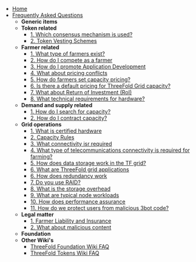 * [Home](/)
* [Frequently Asked Questions](/faq/README.md)
    * **Generic items**
    * **Token related**
        * [1. Which consensus mechanism is used?](/faq/proof_of_stake.md)
    	* [2. Token Vesting Schemes](/faq/token_vesting_schemes.md)
    * **Farmer related**
    	* [1. What type of farmers exist?](/faq/farmer_sizes.md)
    	* [2. How do I compete as a farmer](/faq/compete.md)
    	* [3. How do I promote Application Development](/faq/promote_appdev.md)
    	* [4. What about pricing conflicts](/faq/pricing_conflicts.md)
        * [5. How do farmers set capacity pricing?](/faq/capacity_pricing.md)
        * [6. Is there a default pricing for ThreeFold Grid capacity?](/faq/default_pricing.md)
    	* [7. What about Return of Investment (RoI)](/faq/roi.md)
        * [8. What technical requirements for hardware?](/faq/technical_requirements.md)
    * **Demand and supply related**
    	* [1. How do I search for capacity?](/faq/threefold_directory.md)
    	* [2. How do I contract capacity?](/faq/capacity_contract.md)
    * **Grid operations**
    	* [1. What is certified hardware](/faq/certified.md)
    	* [2. Capacity Rules](/faq/capacity_rules.md)
    	* [3. What connectivity isr required](/faq/connectivity_requirements.md)
        * [4. What type of telecommunications connectivity is required for farming?](/faq/connectivity_requirements.md)
    	* [5. How does data storage work in the TF grid?](/faq/storage_principles.md)
    	* [6. What are ThreeFold grid applications](/faq/applications.md)
    	* [6. How does redundancy work](/faq/redundancy.md)
    	* [7. Do you use RAID?](/faq/raid.md)
    	* [8. What is the storage overhead](/faq/storage_overhead.md)
    	* [9. What are typical node workloads](/faq/node_workloads.md)
    	* [10. How does performance assurance](/faq/performance.md)
        * [11. How do we protect users from malicious 3bot code?](/faq/malicious_3bot.md)
    * **Legal matter**
    	* [1. Farmer Liability and Insurance](/faq/liability.md)
    	* [2. What about malicious content](/faq/malicious_content.md)
    * **Foundation**
    * **Other Wiki's**
        * [ThreeFold Foundation Wiki FAQ](https://threefoldfoundation.github.io/info_foundation/#/faq/README)
        * [ThreeFold Tokens Wiki FAQ](https://threefoldfoundation.github.io/info_tokens/#/faq/README)
